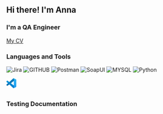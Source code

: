 ## **Hi there! I'm Anna**

### I'm a QA Engineer

[My CV][def]

### Languages and Tools

![Jira](https://img.shields.io/badge/-Jira-090909?style=for-the-badge&logo=jira&logoColor=47C5FB)
![GITHUB](https://img.shields.io/badge/-GITHUB-090909?style=for-the-badge&logo=github&logoColor=8cc4d7)
![Postman](https://img.shields.io/badge/-Postman-090909?style=for-the-badge&logo=postman&logoColor=f76935)
![SoapUI](https://img.shields.io/badge/-SoapUI-090909?style=for-the-badge&logo=soapui&logoColor=136be1)
![MYSQL](https://img.shields.io/badge/-MySQL-090909?style=for-the-badge&logo=mysql&logoColor=00618a)
![Python](https://img.shields.io/badge/-Python-090909?style=for-the-badge&logo=python&logoColor=00618a)

<img align="left" alt="Visual Studio Code" width="26px" src="https://raw.githubusercontent.com/github/explore/80688e429a7d4ef2fca1e82350fe8e3517d3494d/topics/visual-studio-code/visual-studio-code.png"/>

<br>
<br>

### Testing Documentation

[def]: https://drive.google.com/file/d/1R-BM5DLluDoRGpKdLFSlTwQU1_tv1AOO/view?usp=sharing

